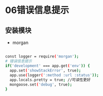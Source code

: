 # 06错误信息提示

## 安装模块
* morgan

## 
```bash
const logger = require('morgan');
# 错误信息提示
if('development' === app.get('env')) {
  app.set('showStackError', true);
  app.use(logger(':method :url :status'));
  app.locals.pretty = true; //可读性更好
  mongoose.set('debug', true);
}
```
